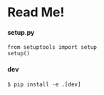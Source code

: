 # Read Me!

#### setup.py
```
from setuptools import setup
setup()
```

#### dev
```
$ pip install -e .[dev]
```